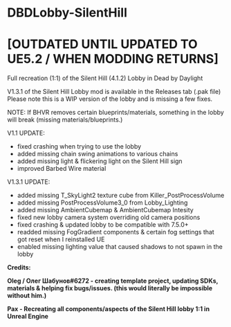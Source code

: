 # DBDLobby-SilentHill 
# [OUTDATED UNTIL UPDATED TO UE5.2 / WHEN MODDING RETURNS]

Full recreation (1:1) of the Silent Hill (4.1.2) Lobby in Dead by Daylight

V1.3.1 of the Silent Hill Lobby mod is available in the Releases tab (.pak file) <br>
Please note this is a WIP version of the lobby and is missing a few fixes.

NOTE: If BHVR removes certain blueprints/materials, something in the lobby will break (missing materials/blueprints.) <br>

V1.1 UPDATE:

- fixed crashing when trying to use the lobby
- added missing chain swing animations to various chains
- added missing light & flickering light on the Silent Hill sign
- improved Barbed Wire material

V1.3.1 UPDATE:

- added missing T_SkyLight2 texture cube from Killer_PostProcessVolume
- added missing PostProcessVolume3_0 from Lobby_Lighting
- added missing AmbientCubemap & AmbientCubemap Intesity
- fixed new lobby camera system overriding old camera positions
- fixed crashing & updated lobby to be compatible with 7.5.0+
- readded missing FogGradient components & certain fog settings that got reset when I reinstalled UE
- enabled missing lighting value that caused shadows to not spawn in the lobby

**Credits:**

**Oleg / Олег Шабунов#6272 - creating template project, updating SDKs, materials & helping fix bugs/issues. (this would literally be impossible without him.)** <br>

**Pax - Recreating all components/aspects of the Silent Hill lobby 1:1 in Unreal Engine**
